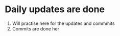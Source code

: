 # Daily updates are done 

1. Will practise here for the updates and commmits
2. Commits are done her
